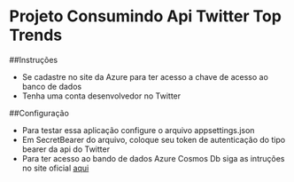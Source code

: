 # Projeto Consumindo Api Twitter Top Trends
##Instruções
* Se cadastre no site da Azure para ter acesso a chave de acesso ao banco de dados
* Tenha uma conta desenvolvedor no Twitter

##Configuração
* Para testar essa aplicação configure o arquivo appsettings.json
* Em SecretBearer do arquivo, coloque seu token de autenticação do tipo bearer da api do Twitter
* Para ter acesso ao bando de dados Azure Cosmos Db siga as intruções no site oficial [aqui](https://docs.microsoft.com/pt-pt/azure/cosmos-db/sql/sql-api-dotnet-application)
